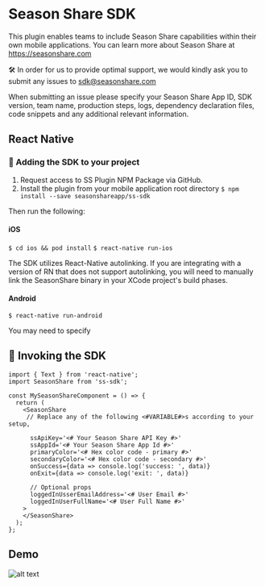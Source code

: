 # Season Share SDK 
This plugin enables teams to include Season Share capabilities within their own mobile applications. 
You can learn more about Season Share at https://seasonshare.com

🛠 In order for us to provide optimal support, we would kindly ask you to submit any issues to sdk@seasonshare.com

When submitting an issue please specify your Season Share App ID, SDK version, team name, production steps, logs, dependency declaration files, code snippets and any additional relevant information.

## React Native 

### 📲 Adding the SDK to your project 

1. Request access to SS Plugin NPM Package via GitHub. 
2. Install the plugin from your mobile application root directory
    `$ npm install --save seasonshareapp/ss-sdk`

Then run the following:
#### iOS

`$ cd ios && pod install`
`$ react-native run-ios`

The SDK utilizes React-Native autolinking. If you are integrating with a version of RN that does not support autolinking, you will need to manually link the SeasonShare binary in your XCode project's build phases. 

#### Android
`$ react-native run-android`

You may need to specify 

## 🚀 Invoking the SDK

```
import { Text } from 'react-native';
import SeasonShare from 'ss-sdk';
 
const MySeasonShareComponent = () => {
  return (
    <SeasonShare
     // Replace any of the following <#VARIABLE#>s according to your setup,
     
      ssApiKey='<# Your Season Share API Key #>'
      ssAppId='<# Your Season Share App Id #>'
      primaryColor='<# Hex color code - primary #>'
      secondaryColor='<# Hex color code - secondary #>'
      onSuccess={data => console.log('success: ', data)}
      onExit={data => console.log('exit: ', data)}
 
      // Optional props
      loggedInUsserEmailAddress='<# User Email #>'
      loggedInUserFullName='<# User Full Name #>'
    >
    </SeasonShare>
  );
};
```
## Demo
![alt text](https://media.giphy.com/media/SSKp1ae2kNn4ipxSdw/giphy.gif "Logo Title Text 1")














